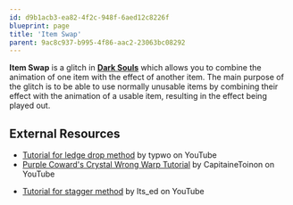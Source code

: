```yaml
---
id: d9b1acb3-ea82-4f2c-948f-6aed12c8226f
blueprint: page
title: 'Item Swap'
parent: 9ac8c937-b995-4f86-aac2-23063bc08292
---
```

**Item Swap** is a glitch in **[Dark Souls](/darksouls)** which allows you to combine the animation of one item with the effect of another item. The main purpose of the glitch is to be able to use normally unusable items by combining their effect with the animation of a usable item, resulting in the effect being played out.

## External Resources

- [Tutorial for ledge drop method](//www.youtube.com/watch?v=Oj67BxS2kk4) by typwo on YouTube
- [Purple Coward's Crystal Wrong Warp Tutorial](//www.youtube.com/watch?v=CpycK7uzVJM) by CapitaineToinon on YouTube

* [Tutorial for stagger method](//www.youtube.com/watch?v=LFB7EUsB1Dw) by Its_ed on YouTube
